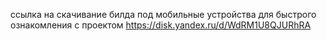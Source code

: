 ссылка на скачивание билда под мобильные устройства для быстрого ознакомления с проектом https://disk.yandex.ru/d/WdRM1U8QJURhRA
